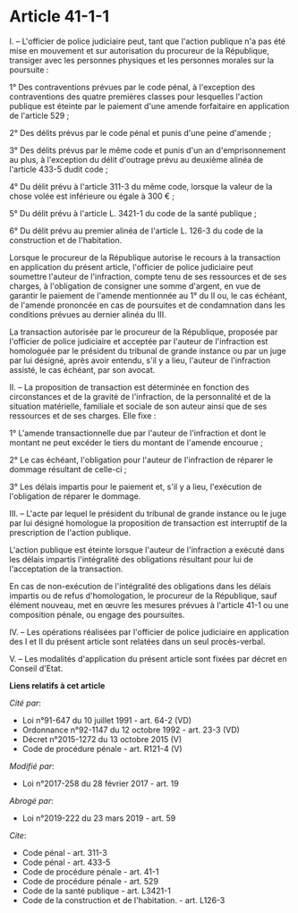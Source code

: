 # Article 41-1-1

I. – L'officier de police judiciaire peut, tant que l'action publique n'a pas été mise en mouvement et sur autorisation du
procureur de la République, transiger avec les personnes physiques et les personnes morales sur la poursuite : 

1° Des contraventions prévues par le code pénal, à l'exception des contraventions des quatre premières classes pour
lesquelles l'action publique est éteinte par le paiement d'une amende forfaitaire en application de l'article 529 ; 

2° Des délits prévus par le code pénal et punis d'une peine d'amende ; 

3° Des délits prévus par le même code et punis d'un an d'emprisonnement au plus, à l'exception du délit d'outrage prévu au
deuxième alinéa de l'article 433-5 dudit code ; 

4° Du délit prévu à l'article 311-3 du même code, lorsque la valeur de la chose volée est inférieure ou égale à 300 € ; 

5° Du délit prévu à l'article L. 3421-1 du code de la santé publique ; 

6° Du délit prévu au premier alinéa de l'article L. 126-3 du code de la construction et de l'habitation. 

Lorsque le procureur de la République autorise le recours à la transaction en application du présent article, l'officier de
police judiciaire peut soumettre l'auteur de l'infraction, compte tenu de ses ressources et de ses charges, à l'obligation de
consigner une somme d'argent, en vue de garantir le paiement de l'amende mentionnée au 1° du II ou, le cas échéant, de
l'amende prononcée en cas de poursuites et de condamnation dans les conditions prévues au dernier alinéa du III. 

La transaction autorisée par le procureur de la République, proposée par l'officier de police judiciaire et acceptée par
l'auteur de l'infraction est homologuée par le président du tribunal de grande instance ou par un juge par lui désigné, après
avoir entendu, s'il y a lieu, l'auteur de l'infraction assisté, le cas échéant, par son avocat. 

II. – La proposition de transaction est déterminée en fonction des circonstances et de la gravité de l'infraction, de la
personnalité et de la situation matérielle, familiale et sociale de son auteur ainsi que de ses ressources et de ses charges.
Elle fixe : 

1° L'amende transactionnelle due par l'auteur de l'infraction et dont le montant ne peut excéder le tiers du montant de
l'amende encourue ; 

2° Le cas échéant, l'obligation pour l'auteur de l'infraction de réparer le dommage résultant de celle-ci ; 

3° Les délais impartis pour le paiement et, s'il y a lieu, l'exécution de l'obligation de réparer le dommage. 

III. – L'acte par lequel le président du tribunal de grande instance ou le juge par lui désigné homologue la proposition de
transaction est interruptif de la prescription de l'action publique. 

L'action publique est éteinte lorsque l'auteur de l'infraction a exécuté dans les délais impartis l'intégralité des
obligations résultant pour lui de l'acceptation de la transaction. 

En cas de non-exécution de l'intégralité des obligations dans les délais impartis ou de refus d'homologation, le procureur de
la République, sauf élément nouveau, met en œuvre les mesures prévues à l'article 41-1 ou une composition pénale, ou engage
des poursuites. 

IV. – Les opérations réalisées par l'officier de police judiciaire en application des I et II du présent article sont
relatées dans un seul procès-verbal. 

V. – Les modalités d'application du présent article sont fixées par décret en Conseil d'Etat.

**Liens relatifs à cet article**

_Cité par_:

  - Loi n°91-647 du 10 juillet 1991 - art. 64-2 (VD)
  - Ordonnance n°92-1147 du 12 octobre 1992 - art. 23-3 (VD)
  - Décret n°2015-1272 du 13 octobre 2015 (V)
  - Code de procédure pénale - art. R121-4 (V)

_Modifié par_:

  - Loi n°2017-258 du 28 février 2017 - art. 19

_Abrogé par_:

  - Loi n°2019-222 du 23 mars 2019 - art. 59

_Cite_:

  - Code pénal - art. 311-3
  - Code pénal - art. 433-5
  - Code de procédure pénale - art. 41-1
  - Code de procédure pénale - art. 529
  - Code de la santé publique - art. L3421-1
  - Code de la construction et de l'habitation. - art. L126-3
